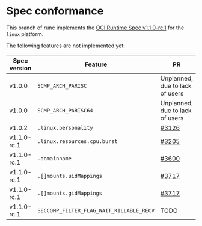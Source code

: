 # Spec conformance

This branch of runc implements the [OCI Runtime Spec v1.1.0-rc.1](https://github.com/opencontainers/runtime-spec/tree/v1.1.0-rc.1)
for the `linux` platform.

The following features are not implemented yet:

Spec version | Feature                                  | PR
-------------|------------------------------------------|----------------------------------------------------------
v1.0.0       | `SCMP_ARCH_PARISC`                       | Unplanned, due to lack of users
v1.0.0       | `SCMP_ARCH_PARISC64`                     | Unplanned, due to lack of users
v1.0.2       | `.linux.personality`                     | [#3126](https://github.com/opencontainers/runc/pull/3126)
v1.1.0-rc.1  | `.linux.resources.cpu.burst`             | [#3205](https://github.com/opencontainers/runc/pull/3205)
v1.1.0-rc.1  | `.domainname`                            | [#3600](https://github.com/opencontainers/runc/pull/3600)
v1.1.0-rc.1  | `.[]mounts.uidMappings`                  | [#3717](https://github.com/opencontainers/runc/pull/3717)
v1.1.0-rc.1  | `.[]mounts.gidMappings`                  | [#3717](https://github.com/opencontainers/runc/pull/3717)
v1.1.0-rc.1  | `SECCOMP_FILTER_FLAG_WAIT_KILLABLE_RECV` | TODO
